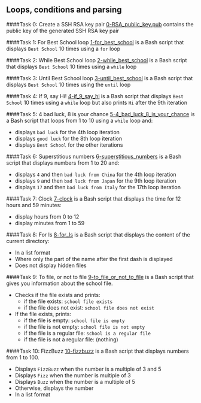 ## Loops, conditions and parsing

####Task 0: Create a SSH RSA key pair
[0-RSA_public_key.pub](0-RSA_public_key.pub) contains the public key of the generated SSH RSA key pair

####Task 1: For Best School loop
[1-for_best_school](1-for_best_school) is a Bash script that displays `Best School` 10 times using a `for` loop

####Task 2: While Best School loop
[2-while_best_school](2-while_best_school) is a Bash script that displays `Best School` 10 times using a `while` loop

####Task 3: Until Best School loop
[3-until_best_school](3-until_best_school) is a Bash script that displays `Best School` 10 times using the `until` loop

####Task 4: If 9, say Hi!
[4-if_9_say_hi](4-if_9_say_hi) is a Bash script that displays `Best School` 10 times using a `while` loop but also prints `Hi` after the 9th iteration

####Task 5: 4 bad luck, 8 is your chance
[5-4_bad_luck_8_is_your_chance](5-4_bad_luck_8_is_your_chance) is a Bash script that loops from 1 to 10 using a `while` loop and:
- displays `bad luck` for the 4th loop iteration
- displays `good luck` for the 8th loop iteration
- displays `Best School` for the other iterations

####Task 6: Superstitious numbers
[6-superstitious_numbers](6-superstitious_numbers) is a Bash script that displays numbers from 1 to 20 and:
- displays `4` and then `bad luck from China` for the 4th loop iteration
- displays `9` and then `bad luck from Japan` for the 9th loop iteration
- displays `17` and then `bad luck from Italy` for the 17th loop iteration

####Task 7: Clock
[7-clock](7-clock) is a Bash script that displays the time for 12 hours and 59 minutes:
- display hours from 0 to 12
- display minutes from 1 to 59

####Task 8: For ls
[8-for_ls](8-for_ls) is a Bash script that displays the content of the current directory:
- In a list format
- Where only the part of the name after the first dash is displayed
- Does not display hidden files

####Task 9: To file, or not to file
[9-to_file_or_not_to_file](9-to_file_or_not_to_file) is a Bash script that gives you information about the school file.
- Checks if the file exists and prints:
	- if the file exists: `school file exists`
	- if the file does not exist: `school file does not exist`
- If the file exists, prints:
	- if the file is empty: `school file is empty`
	- if the file is not empty: `school file is not empty`
	- if the file is a regular file: `school is a regular file`
	- if the file is not a regular file: (nothing)

####Task 10: FizzBuzz
[10-fizzbuzz](10-fizzbuzz) is a Bash script that displays numbers from 1 to 100.
- Displays `FizzBuzz` when the number is a multiple of 3 and 5
- Displays `Fizz` when the number is multiple of 3
- Displays `Buzz` when the number is a multiple of 5
- Otherwise, displays the number
- In a list format
